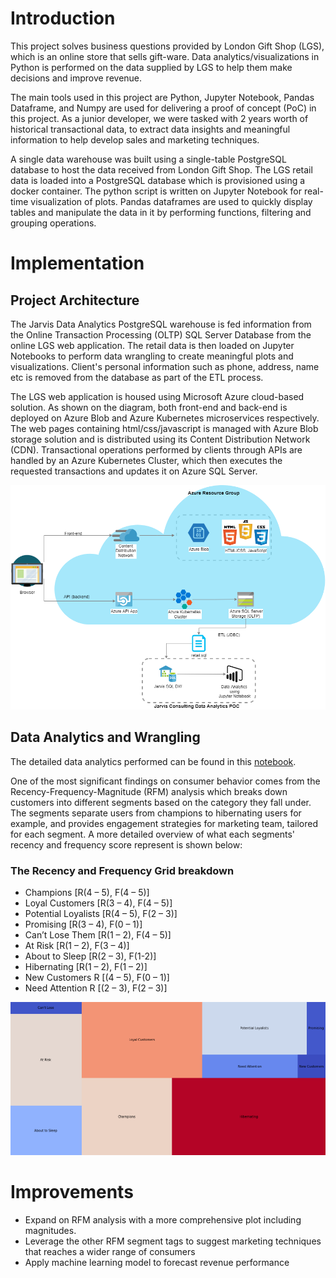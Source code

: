 # Introduction
This project solves business questions provided by London Gift Shop (LGS), which is an online store 
that sells gift-ware. Data analytics/visualizations in Python is performed on the data supplied by 
LGS to help them make decisions and improve revenue.

The main tools used in this project are Python, Jupyter Notebook, Pandas Dataframe, and Numpy are 
used for delivering a proof of concept (PoC) in this project. As a junior developer, we were tasked 
with 2 years worth of historical transactional data, to extract data insights and meaningful information
to help develop sales and marketing techniques.

A single data warehouse was built using a single-table PostgreSQL database to host the data received 
from London Gift Shop. The LGS retail data is loaded into a PostgreSQL database which is provisioned 
using a docker container. The python script is written on Jupyter Notebook for real-time visualization 
of plots. Pandas dataframes are used to quickly display tables and manipulate the data in it by
performing functions, filtering and grouping operations. 
  
# Implementation
## Project Architecture
The Jarvis Data Analytics PostgreSQL warehouse is fed information from the Online Transaction Processing
(OLTP) SQL Server Database from the online LGS web application. The retail data is then loaded on 
Jupyter Notebooks to perform data wrangling to create meaningful plots and visualizations. Client's 
personal information such as phone, address, name etc is removed from the database as part of the 
ETL process.

The LGS web application is housed using Microsoft Azure cloud-based solution. As shown on the diagram, 
both front-end and back-end is deployed on Azure Blob and Azure Kubernetes microservices respectively. 
The web pages containing html/css/javascript is managed with Azure Blob storage solution and is 
distributed using its Content Distribution Network (CDN). Transactional operations performed by clients 
through APIs are handled by an Azure Kubernetes Cluster, which then executes the requested transactions 
and updates it on Azure SQL Server.

![](./assets/python_analytics_arch.png)

## Data Analytics and Wrangling
The detailed data analytics performed can be found in this [notebook](./retail_data_analytics_wrangling.ipynb). 

One of the most significant findings on consumer behavior comes from the Recency-Frequency-Magnitude 
(RFM) analysis which breaks down customers into different segments based on the category they fall 
under. The segments separate users from champions to hibernating users for example, and provides 
engagement strategies for marketing team, tailored for each segment. A more detailed overview of 
what each segments' recency and frequency score represent is shown below:

### The Recency and Frequency Grid breakdown

- Champions [R(4 – 5), F(4 – 5)]
- Loyal Customers [R(3 – 4), F(4 – 5)]
- Potential Loyalists [R(4 – 5), F(2 – 3)]
- Promising [R(3 – 4), F(0 – 1)]
- Can’t Lose Them [R(1 – 2), F(4 – 5)]
- At Risk [R(1 – 2), F(3 – 4)]
- About to Sleep [R(2 – 3), F(1-2)]
- Hibernating [R(1 – 2), F(1 – 2)]
- New Customers R [(4 – 5), F(0 – 1)]
- Need Attention R [(2 – 3), F(2 – 3)]

![](./assets/recency_frequency_grid.png)

# Improvements

-  Expand on RFM analysis with a more comprehensive plot including magnitudes.
-  Leverage the other RFM segment tags to suggest marketing techniques that reaches a wider range
   of consumers
-  Apply machine learning model to forecast revenue performance